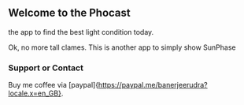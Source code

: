 ## Welcome to the Phocast 

the app to find the best light condition today.

Ok, no more tall clames. This is another app to simply show SunPhase


### Support or Contact
Buy me coffee via [paypal]{https://paypal.me/banerjeerudra?locale.x=en_GB}.
